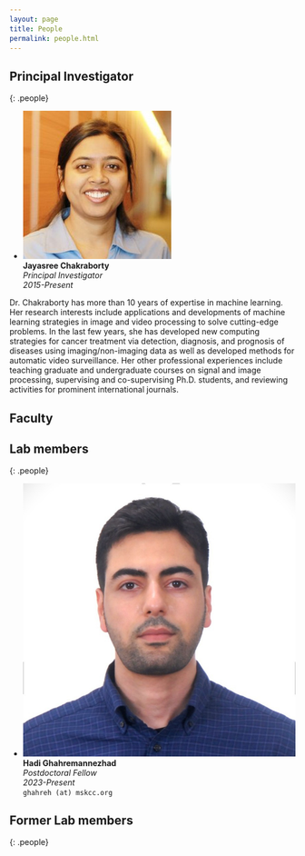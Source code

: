 ```yaml
---
layout: page
title: People
permalink: people.html
---
```


## Principal Investigator

{: .people}
- ![Avatar](/img/jaya.png) 
  <div class="person-info">
    <strong>Jayasree Chakraborty</strong> <br/>
    <em>Principal Investigator</em> <br/>
    <em>2015-Present</em> <br/>
  </div>

<div class="person-description">
  <p>
  Dr. Chakraborty has more than 10 years of expertise in machine learning. Her research interests include applications and developments of machine learning strategies in image and video processing to solve cutting-edge problems. In the last few years, she has developed new computing strategies for cancer treatment via detection, diagnosis, and prognosis of diseases using imaging/non-imaging data as well as developed methods for automatic video surveillance. Her other professional experiences include teaching graduate and undergraduate courses on signal and image processing, supervising and co-supervising Ph.D. students, and reviewing activities for prominent international journals.
  </p>
</div>





## Faculty

## Lab members


{: .people}
- ![Avatar](/img/hadi.png) <br/>
  **Hadi Ghahremannezhad** <br/>
  *Postdoctoral Fellow* <br/>
  *2023-Present* <br/>
  <code>ghahreh (at) mskcc.org</code>


## Former Lab members

{: .people}






